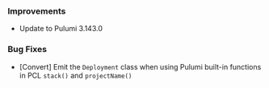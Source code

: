 ### Improvements

- Update to Pulumi 3.143.0

### Bug Fixes

- [Convert] Emit the `Deployment` class when using Pulumi built-in functions in PCL `stack()` and `projectName()`